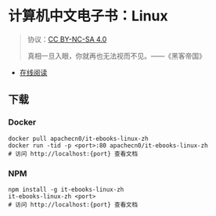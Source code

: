 <!--
    需要填充的占位符：
    
    README.md
    
        计算机中文电子书：Linux：文档中文名
        {nameEn}：文档英文名
        {urlEn}：文档原始链接
        iteb-linux：域名前缀
        飞龙：负责人名称
        wizardforcel：负责人 Github 用户名
        562826179：负责人 QQ
        it-ebooks-linux-zh：ApacheCN 的 Github 仓库名称
        it-ebooks-linux-zh：DockerHub 仓库名称
        it-ebooks-linux-zh：PYPI 包名称
        it-ebooks-linux-zh：NPM 包名称
    
    CNAME
    
        iteb-linux：域名前缀

    index.html
    
        计算机中文电子书：Linux：文档中文名
        #852a18：显示颜色
        it-ebooks-linux-zh：ApacheCN 的 Github 仓库名称

    asset/docsify-flygon-footer.js
    
        it-ebooks-linux-zh：ApacheCN 的 Github 仓库名称
-->

# 计算机中文电子书：Linux

> 协议：[CC BY-NC-SA 4.0](http://creativecommons.org/licenses/by-nc-sa/4.0/)
> 
> 真相一旦入眼，你就再也无法视而不见。——《黑客帝国》

* [在线阅读](https://iteb-linux.flygon.net)

## 下载

### Docker

```
docker pull apachecn0/it-ebooks-linux-zh
docker run -tid -p <port>:80 apachecn0/it-ebooks-linux-zh
# 访问 http://localhost:{port} 查看文档
```

### NPM

```
npm install -g it-ebooks-linux-zh
it-ebooks-linux-zh <port>
# 访问 http://localhost:{port} 查看文档
```
